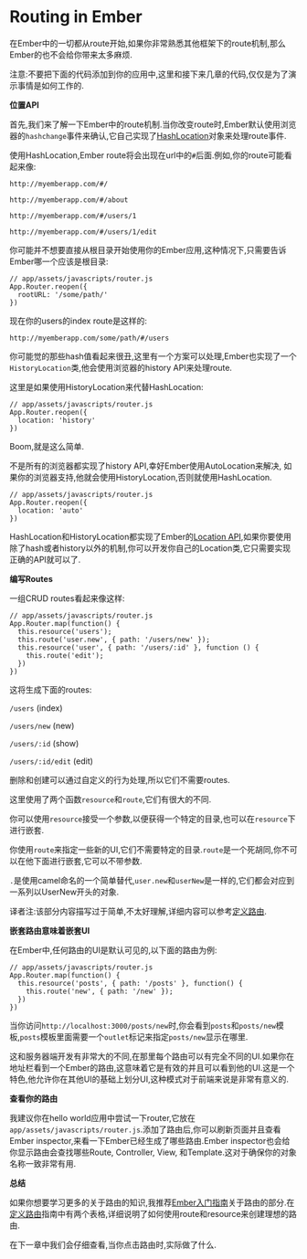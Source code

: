 **Routing in Ember**
====================

在Ember中的一切都从route开始,如果你非常熟悉其他框架下的route机制,那么Ember的也不会给你带来太多麻烦.

注意:不要把下面的代码添加到你的应用中,这里和接下来几章的代码,仅仅是为了演示事情是如何工作的.

**位置API**

首先,我们来了解一下Ember中的route机制.当你改变route时,Ember默认使用浏览器的`hashchange`事件来确认,它自己实现了[HashLocation][1]对象来处理route事件.

使用HashLocation,Ember route将会出现在url中的`#`后面.例如,你的route可能看起来像:

    http://myemberapp.com/#/

    http://myemberapp.com/#/about

    http://myemberapp.com/#/users/1

    http://myemberapp.com/#/users/1/edit
    
你可能并不想要直接从根目录开始使用你的Ember应用,这种情况下,只需要告诉Ember哪一个应该是根目录:

    // app/assets/javascripts/router.js
    App.Router.reopen({
      rootURL: '/some/path/'
    })
    
现在你的users的index route是这样的:

    http://myemberapp.com/some/path/#/users
    
你可能觉的那些hash值看起来很丑,这里有一个方案可以处理,Ember也实现了一个`HistoryLocation`类,他会使用浏览器的history API来处理route.

这里是如果使用HistoryLocation来代替HashLocation:

    // app/assets/javascripts/router.js
    App.Router.reopen({
      location: 'history'
    })

Boom,就是这么简单.

不是所有的浏览器都实现了history API,幸好Ember使用AutoLocation来解决, 如果你的浏览器支持,他就会使用HistoryLocation,否则就使用HashLocation.

    // app/assets/javascripts/router.js
    App.Router.reopen({
      location: 'auto'
    })
    
HashLocation和HistoryLocation都实现了Ember的[Location API][2],如果你要使用除了hash或者history以外的机制,你可以开发你自己的Location类,它只需要实现正确的API就可以了.

**编写Routes**

一组CRUD routes看起来像这样:

    // app/assets/javascripts/router.js
    App.Router.map(function() {
      this.resource('users');
      this.route('user.new', { path: '/users/new' });
      this.resource('user', { path: '/users/:id' }, function () {
        this.route('edit');
      })
    })

这将生成下面的routes:

`/users` (index)

`/users/new` (new)

`/users/:id` (show)

`/users/:id/edit` (edit)

删除和创建可以通过自定义的行为处理,所以它们不需要routes.

这里使用了两个函数`resource`和`route`,它们有很大的不同.

你可以使用`resource`接受一个参数,以便获得一个特定的目录,也可以在`resource`下进行嵌套.

你使用`route`来指定一些新的UI,它们不需要特定的目录.`route`是一个死胡同,你不可以在他下面进行嵌套,它可以不带参数.

`.`是使用camel命名的一个简单替代,`user.new`和`userNew`是一样的,它们都会对应到一系列以UserNew开头的对象.

译者注:该部分内容描写过于简单,不太好理解,详细内容可以参考[定义路由][3].

**嵌套路由意味着嵌套UI**

在Ember中,任何路由的UI是默认可见的,以下面的路由为例:

    // app/assets/javascripts/router.js
    App.Router.map(function() {
      this.resource('posts', { path: '/posts' }, function() {
        this.route('new', { path: '/new' });
      })
    })
    
当你访问`http://localhost:3000/posts/new`时,你会看到`posts`和`posts/new`模板,`posts`模板里面需要一个`outlet`标记来指定`posts/new`显示在哪里.

这和服务器端开发有非常大的不同,在那里每个路由可以有完全不同的UI.如果你在地址栏看到一个Ember的路由,这意味着它是有效的并且可以看到他的UI.这是一个特色,他允许你在其他UI的基础上划分UI,这种模式对于前端来说是非常有意义的.

**查看你的路由**

我建议你在hello world应用中尝试一下router,它放在`app/assets/javascripts/router.js`.添加了路由后,你可以刷新页面并且查看Ember inspector,来看一下Ember已经生成了哪些路由.Ember inspector也会给你显示路由会查找哪些Route, Controller, View, 和Template.这对于确保你的对象名称一致非常有用.

**总结**

如果你想要学习更多的关于路由的知识,我推荐[Ember入门指南][4]关于路由的部分.在[定义路由][5]指南中有两个表格,详细说明了如何使用route和resource来创建理想的路由.

在下一章中我们会仔细查看,当你点击路由时,实际做了什么.


  [1]: http://emberjs.com/api/classes/Ember.HashLocation.html
  [2]: http://emberjs.com/api/classes/Ember.Location.html#toc_location-api
  [3]: http://www.emberjs.cn/guides/routing/defining-your-routes/
  [4]: http://emberjs.com/guides/routing/
  [5]: http://emberjs.com/guides/routing/defining-your-routes/#toc_resources
